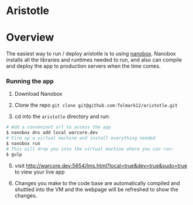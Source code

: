 # Aristotle


# Overview

The easiest way to run / deploy aristotle is to using [nanobox](http://nanobox.io). Nanobox installs all the libraries and runtimes needed to run, and also can compile and deploy the app to production servers when the time comes.

### Running the app

1) Download Nanobox

2) Clone the repo `git clone git@github.com:Tolmark12/aristotle.git`

3) cd into the `aristotle` directory and run:

``` bash
# Add a convenient url to access the app
$ nanobox dns add local warcore.dev
# Fire up a virtual machine and install everything needed
$ nanobox run                          
# This will drop you into the virtual machine where you can run:
$ gulp
```

5) visit http://warcore.dev:5654/lms.html?local=true&dev=true&sudo=true to view your live app

6) Changes you make to the code base are automatically compiled and shuttled into the VM and the webpage will be refreshed to show the changes.
